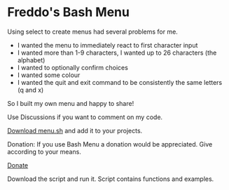 # Freddo's Bash Menu

Using select to create menus had several problems for me.
+ I wanted the menu to immediately react to first character input
+ I wanted more than 1-9 characters, I wanted up to 26 characters (the alphabet)
+ I wanted to optionally confirm choices
+ I wanted some colour
+ I wanted the quit and exit command to be consistently the same letters (q and x)

So I built my own menu and happy to share!

Use Discussions if you want to comment on my code.

[Download menu.sh](https://raw.githubusercontent.com/srvr-au/Bash-Menu/main/menu.sh) and add it to your projects.

Donation: If you use Bash Menu a donation would be appreciated. Give according to your means.

[Donate](https://www.paypal.com/donate?hosted_button_id=P8USAAG7U2T28)

Download the script and run it. Script contains functions and examples.
